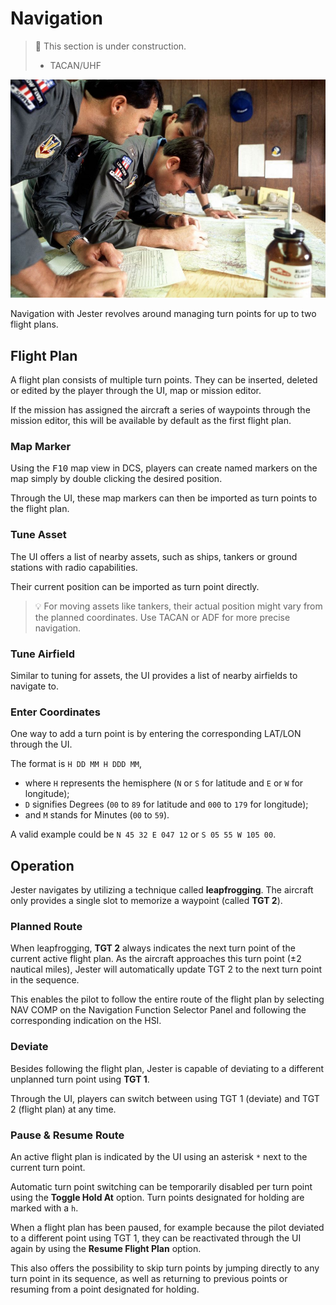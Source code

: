 # Navigation

> 🚧 This section is under construction.
>
> - TACAN/UHF

![real_life_crew_with_map](../img/map_2.jpg)

Navigation with Jester revolves around managing turn points for up to two flight
plans.

## Flight Plan

A flight plan consists of multiple turn points. They can be inserted, deleted or
edited by the player through the UI, map or mission editor.

If the mission has assigned the aircraft a series of waypoints through the
mission editor, this will be available by default as the first flight plan.

### Map Marker

Using the <kbd>F10</kbd> map view in DCS, players can create named markers on
the map simply by double clicking the desired position.

Through the UI, these map markers can then be imported as turn points to the
flight plan.

### Tune Asset

The UI offers a list of nearby assets, such as ships, tankers or ground stations
with radio capabilities.

Their current position can be imported as turn point directly.

> 💡 For moving assets like tankers, their actual position might vary from the
> planned coordinates. Use TACAN or ADF for more precise navigation.

### Tune Airfield

Similar to tuning for assets, the UI provides a list of nearby airfields to
navigate to.

### Enter Coordinates

One way to add a turn point is by entering the corresponding LAT/LON through the
UI.

The format is `H DD MM H DDD MM`,

- where `H` represents the hemisphere (`N` or `S` for latitude and `E` or `W`
  for longitude);
- `D` signifies Degrees (`00` to `89` for latitude and `000` to `179` for
  longitude);
- and `M` stands for Minutes (`00` to `59`).

A valid example could be `N 45 32 E 047 12` or `S 05 55 W 105 00`.

## Operation

Jester navigates by utilizing a technique called **leapfrogging**. The aircraft
only provides a single slot to memorize a waypoint (called **TGT 2**).

### Planned Route

When leapfrogging, **TGT 2** always indicates the next turn point of the current
active flight plan. As the aircraft approaches this turn point (±2 nautical
miles), Jester will automatically update TGT 2 to the next turn point in the
sequence.

This enables the pilot to follow the entire route of the flight plan by
selecting NAV COMP on the Navigation Function Selector Panel and following the
corresponding indication on the HSI.

### Deviate

Besides following the flight plan, Jester is capable of deviating to a different
unplanned turn point using **TGT 1**.

Through the UI, players can switch between using TGT 1 (deviate) and TGT 2
(flight plan) at any time.

### Pause & Resume Route

An active flight plan is indicated by the UI using an asterisk `*` next to the
current turn point.

Automatic turn point switching can be temporarily disabled per turn point using
the **Toggle Hold At** option. Turn points designated for holding are marked
with a `h`.

When a flight plan has been paused, for example because the pilot deviated to a
different point using TGT 1, they can be reactivated through the UI again by
using the **Resume Flight Plan** option.

This also offers the possibility to skip turn points by jumping directly to any
turn point in its sequence, as well as returning to previous points or resuming
from a point designated for holding.
